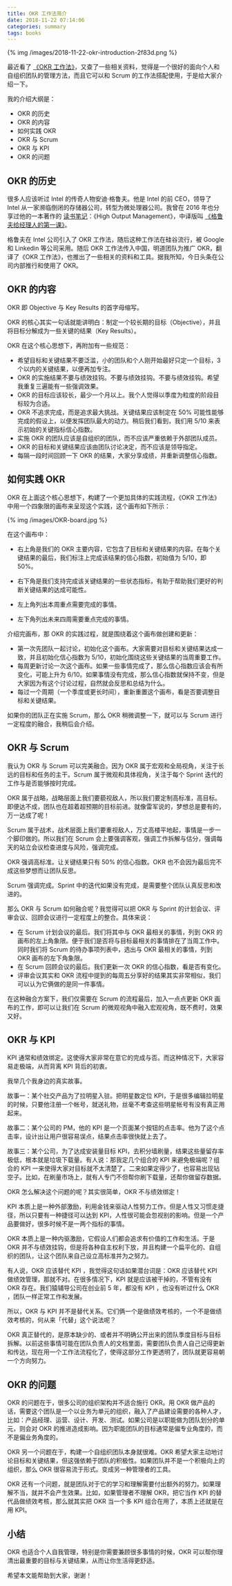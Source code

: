 ```yaml
---
title: OKR 工作法简介
date: 2018-11-22 07:14:06
categories: summary
tags: books
---
```


{% img /images/2018-11-22-okr-introduction-2f83d.png %}

最近看了 [《OKR 工作法》](https://item.jd.com/22934803378.html)，又查了一些相关资料，觉得是一个很好的面向个人和自组织团队的管理方法，而且它可以和 Scrum 的工作法搭配使用，于是给大家介绍一下。

我的介绍大纲是：

 - OKR 的历史
 - OKR 的内容
 - 如何实践 OKR
 - OKR 与 Scrum
 - OKR 与 KPI
 - OKR 的问题

## OKR 的历史

很多人应该听过 Intel 的传奇人物安迪·格鲁夫。他是 Intel 的前 CEO，领导了 Intel 从一家濒临倒闭的存储器公司，转型为微处理器公司。我曾在 2016 年也分享过他的一本著作的 [读书笔记](http://blog.devtang.com/2016/06/06/high-output-management-summary/)：《High Output Management》，中译版叫 [《格鲁夫给经理人的第一课》](https://item.jd.com/11232323.html)。

格鲁夫在 Intel 公司引入了 OKR 工作法，随后这种工作法在硅谷流行，被 Google 和 Linkedin 等公司采用。随后 OKR 工作法传入中国，明道团队为推广 OKR，翻译了《OKR 工作法》，也推出了一些相关的资料和工具。据我所知，今日头条在公司内部推行和使用了 OKR。

## OKR 的内容

OKR 即 Objective 与 Key Results 的首字母缩写。

OKR 的核心其实一句话就能讲明白：制定一个较长期的目标（Objective），并且将目标分解成为一些关键的结果（Key Results）。

OKR 在这个核心思想下，再附加有一些规范：

 - 希望目标和关键结果不要泛滥，小的团队和个人刚开始最好只定一个目标，3 个以内的关键结果，以便再加专注。
 - OKR 的实施结果不要与绩效挂钩。不要与绩效挂钩。不要与绩效挂钩。希望我重复三遍能有一些强调效果。
 - OKR 的目标应该较长，最少一个月以上。我个人觉得以季度为粒度的阶段目标较为合适。
 - OKR 不追求完成，而是追求最大挑战。关键结果应该制定在 50% 可能性能够完成的假设上，以便发挥团队最大的动力。稍后我们看到，我们用 5/10 来表示初始的关键指标信心指数。
 - 实施 OKR 的团队应该是自组织的团队，而不应该严重依赖于外部团队成员。
 - OKR 的目标和关键结果应该由团队讨论决定，而不应该是领导指定。
 - 每隔一段时间回顾一下 OKR 的结果，大家分享成绩，并重新调整信心指数。

## 如何实践 OKR

OKR 在上面这个核心思想下，构建了一个更加具体的实践流程，《OKR 工作法》中用一个四象限的画布来呈现这个实践，这个画布如下所示：

{% img /images/OKR-board.jpg %}

在这个画布中：

 * 右上角是我们的 OKR 主要内容，它包含了目标和关键结果的内容。在每个关键结果的最后，我们标注上完成该结果的信心指数，初始值为 5/10，即 50%。

 * 右下角是我们支持完成该关键结果的一些状态指标，有助于帮助我们更好的判断关键结果的达成可能性。

 * 左上角列出本周重点需要完成的事情。

 * 左下角列出未来四周需要重点完成的事情。

介绍完画布，那 OKR 的实践过程，就是围绕着这个画布做创建和更新：

 - 第一次先团队一起讨论，初始化这个画布。大家需要对目标和关键结果达成一致，并且初始化信心指数为 5/10，初始化围绕这些关键结果的当周重要工作。
 - 每周更新讨论一次这个画布。如果一些事情完成了，那么信心指数应该会有所变化，可能上升为 6/10。如果事情没有完成，那么信心指数就保持不变，但是大家因为有这个讨论过程，自然就会反思和总结为什么。
 - 每过一个周期（一个季度或更长时间），重新重置这个画布，看是否要调整目标和关键结果。

如果你的团队正在实施 Scrum，那么 OKR 稍微调整一下，就可以与 Scrum 进行一定程度的融合，我稍后会介绍。

## OKR 与 Scrum

我认为 OKR 与 Scrum 可以完美融合。因为 OKR 属于宏观和全局视角，关注于长远的目标和任务的主干。Scrum 属于微观和具体视角，关注于每个 Sprint 迭代的工作与是否能够按时完成。

OKR 属于战略，战略层面上我们要藐视敌人，所以我们要定制高标准，高目标。即便达不成，团队也在超着超预期的目标前进。就像雷军说的，梦想总是要有的，万一达成了呢！

Scrum 属于战术，战术层面上我们要重视敌人，万丈高楼平地起，事情是一步一个脚印做的。所以我们在 Scrum 会上要强调客观，强调工作拆解与估分，强调每天的站立会议检查进度与风险，强调完成。

OKR 强调高标准。让关键结果只有 50% 的信心指数。OKR 也不会因为最后完不成这些梦想而让团队反思。

Scrum 强调完成。Sprint 中的迭代如果没有完成，是需要整个团队认真反思和改进的。

那么 OKR 与 Scrum 如何融合呢？我觉得可以把 OKR 与 Sprint 的计划会议、评审会议、回顾会议进行一定程度上的整合。具体来说：

 - 在 Scrum 计划会议的最后。我们将其中与 OKR 最相关的事情，列到 OKR 的画布的左上角象限。便于我们是否将与目标最相关的事情排在了当周工作中。同时我们将 Scrum 的待办事项列表中，选出与 OKR 最相关的事情，列到 OKR 画布的左下角象限。
 - 在 Scrum 回顾会议的最后。我们更新一次 OKR 的信心指数，看是否有变化。
 - 评审会议其实和 OKR 流程中提到的每周五分享好的结果其实非常相似，我们可以认为它俩做的是同一件事情。

在这种融合方案下，我们仅需要在 Scrum 的流程最后，加入一点点更新 OKR 画布的工作，即可以让我们在 Scrum 的微观视角中融入宏观视角，既不费时，效果又好。

## OKR 与 KPI

KPI 通常和绩效绑定。这使得大家非常在意它的完成与否。而这种情况下，大家容易走极端，从而背离 KPI 背后的初衷。

我举几个我身边的真实故事。

故事一：某个社交产品为了拉明星入驻。把明星数定位 KPI，于是很多编辑拉明星的时候，只要他注册一个帐号，就送礼物，丝毫不考查这些明星帐号有没有真正用起来。

故事二：某个公司的 PM，他的 KPI 是一个页面某个按钮的点击率。他为了这个点击率，设计出让用户很容易误点，结果点击率很快就上去了。

故事三：某个公司，为了达成安装量目标 KPI，去积分墙刷量，结果这些量留存率极低，根本就是垃圾下载量。有人说：那我定几个组合的 KPI 来避免极端呢？组合的 KPI 一来使得大家对目标就不太清楚了。二来如果定得少了，也容易出现钻空子。比如，在刷量市场上，就有人专门不但帮你刷下载量，还帮你做留存数据。

OKR 怎么解决这个问题的呢？其实很简单，OKR 不与绩效绑定！

KPI 本质上是一种外部激励，利用金钱来驱动人性努力工作。但是人性又习惯走捷径，所以只要有一种捷径可以达到 KPI，人性很可能会忽视别的影响。但是一个产品要做好，很多时候不是一两个指标的事情。

OKR 本质上是一种内驱激励，它假设人们都会追求有价值的工作和生活。于是 OKR 并不与绩效挂钩，但是将各种自主权利下放，并且构建一个扁平化的、自组织的团队，让这个团队来自己设立高标准并为之努力。

有人说，OKR 应该替代 KPI ，我觉得这句话如果潜台词是：OKR 应该替代 KPI 做绩效管理，那就不对。在很多情况下，KPI 就是应该被干掉的，不管有没有 OKR 存在。我们猿辅导公司在创业前 5 年，都没有 KPI ，也没有听过什么 OKR ，团队一样正常工作和发展。

所以，OKR 与 KPI 并不是替代关系。它们俩一个是做绩效考核的，一个不是做绩效考核的，何从来「代替」这个说法呢？

OKR 真正替代的，是原本缺少的、或者并不明确公开出来的团队季度目标与目标拆解。以前这些事情可能在团队负责人的文档里面，需要团队负责人自己记得更新和传达，现在用一个工作法流程化了，使得这部分工作更透明了，团队就更容易朝一个方向努力。

## OKR 的问题

OKR 的问题在于，很多公司的组织架构并不适合施行 OKR。用 OKR 做产品的话，需要这个团队是一个以业务为单元的组织，融入了产品建设需要的各种人才，比如：产品经理、运营、设计、开发、测试。如果公司是以职能做为团队划分的单元，则会对 OKR 的推进造成影响。因为职能团队的目标通常是偏专业角度的，而不是偏业务角度的。

OKR 另一个问题在于，构建一个自组织团队本身就很难。OKR 希望大家主动地讨论目标和关键结果，但这强依赖于团队的积极性。如果团队并不是一个积极向上的组织，那么 OKR 很容易流于形式。变成另一种管理者的工具。

OKR 还有一个问题，就是团队对于它的学习和理解需要付出额外的努力。如果理解不当，就并不会产生效果。比如，如果管理者不理解 OKR，把它当作 KPI 的替代品做绩效考核，那么就其实把 OKR 当一个多 KPI 组合在用了，本质上还就是在用 KPI。

## 小结

OKR 也适合个人自我管理，特别是你需要兼顾很多事情的时候，OKR 可以帮你理清出最重要的目标与关键结果，从而让你生活得更舒适。

希望本文能帮助到大家，谢谢！
